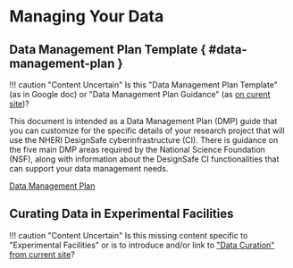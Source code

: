 # Managing Your Data

## Data Management Plan Template { #data-management-plan }

!!! caution "Content Uncertain"
    Is this "Data Management Plan Template" (as in Google doc) or "Data Management Plan Guidance" (as [on curent site](https://designsafe-ci.org/user-guide/managingdata/datamanagementplan/))?

This document is intended as a Data Management Plan (DMP) guide that you can customize for the specific details of your research project that will use the NHERI DesignSafe cyberinfrastructure (CI). There is guidance on the five main DMP areas required by the National Science Foundation (NSF), along with information about the DesignSafe CI functionalities that can support your data management needs.

[Data Management Plan](./docs/DesignSafe_Data_Management_Plan_Guidance.docx)

## Curating Data in Experimental Facilities

!!! caution "Content Uncertain"
    Is this missing content specific to "Experimental Facilities" or is to introduce and/or link to ["Data Curation" from current site](https://designsafe-ci.org/user-guide/curating/bestpractices/#data-curation)?
